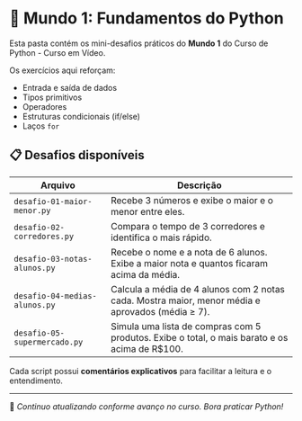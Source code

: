 # 🌱 Mundo 1: Fundamentos do Python

Esta pasta contém os mini-desafios práticos do **Mundo 1** do Curso de Python - Curso em Vídeo.

Os exercícios aqui reforçam:

- Entrada e saída de dados
- Tipos primitivos
- Operadores
- Estruturas condicionais (if/else)
- Laços `for`

## 📋 Desafios disponíveis

| Arquivo | Descrição |
|--------|-----------|
| `desafio-01-maior-menor.py` | Recebe 3 números e exibe o maior e o menor entre eles. |
| `desafio-02-corredores.py` | Compara o tempo de 3 corredores e identifica o mais rápido. |
| `desafio-03-notas-alunos.py` | Recebe o nome e a nota de 6 alunos. Exibe a maior nota e quantos ficaram acima da média. |
| `desafio-04-medias-alunos.py` | Calcula a média de 4 alunos com 2 notas cada. Mostra maior, menor média e aprovados (média ≥ 7). |
| `desafio-05-supermercado.py` | Simula uma lista de compras com 5 produtos. Exibe o total, o mais barato e os acima de R$100. |

Cada script possui **comentários explicativos** para facilitar a leitura e o entendimento.

---

📌 *Continuo atualizando conforme avanço no curso. Bora praticar Python!*

